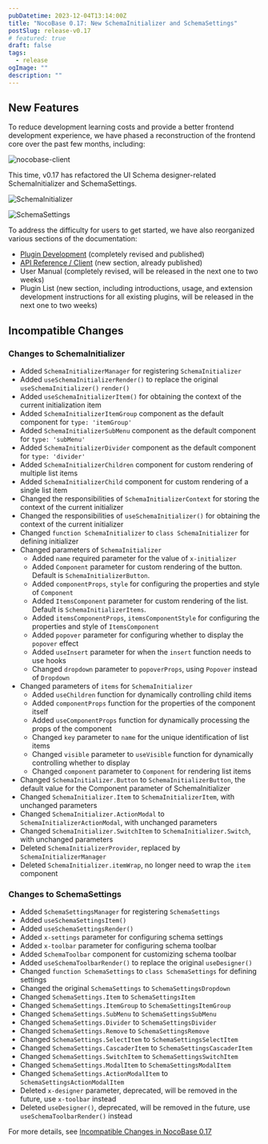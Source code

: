 ```yaml
---
pubDatetime: 2023-12-04T13:14:00Z
title: "NocoBase 0.17: New SchemaInitializer and SchemaSettings"
postSlug: release-v0.17
# featured: true
draft: false
tags:
  - release
ogImage: ""
description: ""
---
```


## New Features

To reduce development learning costs and provide a better frontend development experience, we have phased a reconstruction of the frontend core over the past few months, including:

![nocobase-client](/content-static/nocobase-client.png)

This time, v0.17 has refactored the UI Schema designer-related SchemaInitializer and SchemaSettings.

![SchemaInitializer](/content-static/SchemaInitializer.png)

![SchemaSettings](/content-static/SchemaSettings.png)

To address the difficulty for users to get started, we have also reorganized various sections of the documentation:

- [Plugin Development](https://docs-cn.nocobase.com/development) (completely revised and published)
- [API Reference / Client](https://client.docs.nocobase.com/core/application/application) (new section, already published)
- User Manual (completely revised, will be released in the next one to two weeks)
- Plugin List (new section, including introductions, usage, and extension development instructions for all existing plugins, will be released in the next one to two weeks)

## Incompatible Changes

### Changes to SchemaInitializer

- Added `SchemaInitializerManager` for registering `SchemaInitializer`
- Added `useSchemaInitializerRender()` to replace the original `useSchemaInitializer()` `render()`
- Added `useSchemaInitializerItem()` for obtaining the context of the current initialization item
- Added `SchemaInitializerItemGroup` component as the default component for `type: 'itemGroup'`
- Added `SchemaInitializerSubMenu` component as the default component for `type: 'subMenu'`
- Added `SchemaInitializerDivider` component as the default component for `type: 'divider'`
- Added `SchemaInitializerChildren` component for custom rendering of multiple list items
- Added `SchemaInitializerChild` component for custom rendering of a single list item
- Changed the responsibilities of `SchemaInitializerContext` for storing the context of the current initializer
- Changed the responsibilities of `useSchemaInitializer()` for obtaining the context of the current initializer
- Changed `function SchemaInitializer` to `class SchemaInitializer` for defining initializer
- Changed parameters of `SchemaInitializer`
  - Added `name` required parameter for the value of `x-initializer`
  - Added `Component` parameter for custom rendering of the button. Default is `SchemaInitializerButton`.
  - Added `componentProps`, `style` for configuring the properties and style of `Component`
  - Added `ItemsComponent` parameter for custom rendering of the list. Default is `SchemaInitializerItems`.
  - Added `itemsComponentProps`, `itemsComponentStyle` for configuring the properties and style of `ItemsComponent`
  - Added `popover` parameter for configuring whether to display the `popover` effect
  - Added `useInsert` parameter for when the `insert` function needs to use hooks
  - Changed `dropdown` parameter to `popoverProps`, using `Popover` instead of `Dropdown`
- Changed parameters of `items` for `SchemaInitializer`
  - Added `useChildren` function for dynamically controlling child items
  - Added `componentProps` function for the properties of the component itself
  - Added `useComponentProps` function for dynamically processing the props of the component
  - Changed `key` parameter to `name` for the unique identification of list items
  - Changed `visible` parameter to `useVisible` function for dynamically controlling whether to display
  - Changed `component` parameter to `Component` for rendering list items
- Changed `SchemaInitializer.Button` to `SchemaInitializerButton`, the default value for the Component parameter of SchemaInitializer
- Changed `SchemaInitializer.Item` to `SchemaInitializerItem`, with unchanged parameters
- Changed `SchemaInitializer.ActionModal` to `SchemaInitializerActionModal`, with unchanged parameters
- Changed `SchemaInitializer.SwitchItem` to `SchemaInitializer.Switch`, with unchanged parameters
- Deleted `SchemaInitializerProvider`, replaced by `SchemaInitializerManager`
- Deleted `SchemaInitializer.itemWrap`, no longer need to wrap the `item` component

### Changes to SchemaSettings

- Added `SchemaSettingsManager` for registering `SchemaSettings`
- Added `useSchemaSettingsItem()`
- Added `useSchemaSettingsRender()`
- Added `x-settings` parameter for configuring schema settings
- Added `x-toolbar` parameter for configuring schema toolbar
- Added `SchemaToolbar` component for customizing schema toolbar
- Added `useSchemaToolbarRender()` to replace the original `useDesigner()`
- Changed `function SchemaSettings` to `class SchemaSettings` for defining settings
- Changed the original `SchemaSettings` to `SchemaSettingsDropdown`
- Changed `SchemaSettings.Item` to `SchemaSettingsItem`
- Changed `SchemaSettings.ItemGroup` to `SchemaSettingsItemGroup`
- Changed `SchemaSettings.SubMenu` to `SchemaSettingsSubMenu`
- Changed `SchemaSettings.Divider` to `SchemaSettingsDivider`
- Changed `SchemaSettings.Remove` to `SchemaSettingsRemove`
- Changed `SchemaSettings.SelectItem` to `SchemaSettingsSelectItem`
- Changed `SchemaSettings.CascaderItem` to `SchemaSettingsCascaderItem`
- Changed `SchemaSettings.SwitchItem` to `SchemaSettingsSwitchItem`
- Changed `SchemaSettings.ModalItem` to `SchemaSettingsModalItem`
- Changed `SchemaSettings.ActionModalItem` to `SchemaSettingsActionModalItem`
- Deleted `x-designer` parameter, deprecated, will be removed in the future, use `x-toolbar` instead
- Deleted `useDesigner()`, deprecated, will be removed in the future, use `useSchemaToolbarRender()` instead

For more details, see [Incompatible Changes in NocoBase 0.17](https://docs.nocobase.com/welcome/release/upgrade-to/v017)

